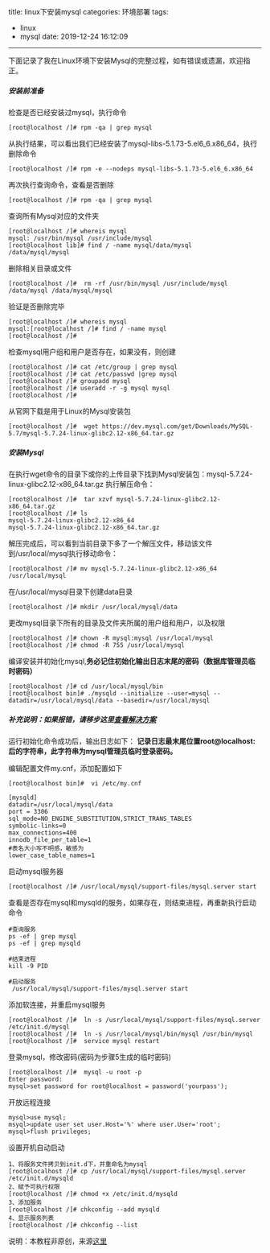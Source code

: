title: linux下安装mysql
categories: 环境部署
tags:
  - linux
  - mysql
date: 2019-12-24 16:12:09
---

下面记录了我在Linux环境下安装Mysql的完整过程，如有错误或遗漏，欢迎指正。

##### 安装前准备 

检查是否已经安装过mysql，执行命令

<!-- more -->

```
[root@localhost /]# rpm -qa | grep mysql
```
从执行结果，可以看出我们已经安装了mysql-libs-5.1.73-5.el6_6.x86_64，执行删除命令
```
[root@localhost /]# rpm -e --nodeps mysql-libs-5.1.73-5.el6_6.x86_64
```
再次执行查询命令，查看是否删除
```
[root@localhost /]# rpm -qa | grep mysql
```
查询所有Mysql对应的文件夹
```
[root@localhost /]# whereis mysql
mysql: /usr/bin/mysql /usr/include/mysql
[root@localhost lib]# find / -name mysql/data/mysql
/data/mysql/mysql
```
删除相关目录或文件
```
[root@localhost /]#  rm -rf /usr/bin/mysql /usr/include/mysql /data/mysql /data/mysql/mysql 
```
验证是否删除完毕
```
[root@localhost /]# whereis mysql
mysql:[root@localhost /]# find / -name mysql
[root@localhost /]# 
```
检查mysql用户组和用户是否存在，如果没有，则创建
```
[root@localhost /]# cat /etc/group | grep mysql
[root@localhost /]# cat /etc/passwd |grep mysql
[root@localhost /]# groupadd mysql
[root@localhost /]# useradd -r -g mysql mysql
[root@localhost /]# 
```
从官网下载是用于Linux的Mysql安装包
```
[root@localhost /]#  wget https://dev.mysql.com/get/Downloads/MySQL-5.7/mysql-5.7.24-linux-glibc2.12-x86_64.tar.gz
```
##### 安装Mysql
在执行wget命令的目录下或你的上传目录下找到Mysql安装包：mysql-5.7.24-linux-glibc2.12-x86_64.tar.gz
执行解压命令：
```
[root@localhost /]#  tar xzvf mysql-5.7.24-linux-glibc2.12-x86_64.tar.gz
[root@localhost /]# ls
mysql-5.7.24-linux-glibc2.12-x86_64
mysql-5.7.24-linux-glibc2.12-x86_64.tar.gz
```
解压完成后，可以看到当前目录下多了一个解压文件，移动该文件到/usr/local/mysql执行移动命令：
```
[root@localhost /]# mv mysql-5.7.24-linux-glibc2.12-x86_64 /usr/local/mysql
```
在/usr/local/mysql目录下创建data目录
```
[root@localhost /]# mkdir /usr/local/mysql/data
```
更改mysql目录下所有的目录及文件夹所属的用户组和用户，以及权限
```
[root@localhost /]# chown -R mysql:mysql /usr/local/mysql
[root@localhost /]# chmod -R 755 /usr/local/mysql
```
编译安装并初始化mysql,**务必记住初始化输出日志末尾的密码（数据库管理员临时密码）**
```
[root@localhost /]# cd /usr/local/mysql/bin
[root@localhost bin]# ./mysqld --initialize --user=mysql --datadir=/usr/local/mysql/data --basedir=/usr/local/mysql
```
##### 补充说明：如果报错，请移步这里[查看解决方案](https://www.jianshu.com/p/276d59cbc529)

运行初始化命令成功后，输出日志如下：
**记录日志最末尾位置root@localhost:后的字符串，此字符串为mysql管理员临时登录密码。**

编辑配置文件my.cnf，添加配置如下
```
[root@localhost bin]#  vi /etc/my.cnf

[mysqld]
datadir=/usr/local/mysql/data
port = 3306
sql_mode=NO_ENGINE_SUBSTITUTION,STRICT_TRANS_TABLES
symbolic-links=0
max_connections=400
innodb_file_per_table=1
#表名大小写不明感，敏感为
lower_case_table_names=1
```
启动mysql服务器
```
[root@localhost /]# /usr/local/mysql/support-files/mysql.server start
```
查看是否存在mysql和mysqld的服务，如果存在，则结束进程，再重新执行启动命令
```
#查询服务
ps -ef | grep mysql
ps -ef | grep mysqld

#结束进程
kill -9 PID

#启动服务
 /usr/local/mysql/support-files/mysql.server start
```

添加软连接，并重启mysql服务
```
[root@localhost /]#  ln -s /usr/local/mysql/support-files/mysql.server /etc/init.d/mysql 
[root@localhost /]#  ln -s /usr/local/mysql/bin/mysql /usr/bin/mysql
[root@localhost /]#  service mysql restart
```

登录mysql，修改密码(密码为步骤5生成的临时密码)
```
[root@localhost /]#  mysql -u root -p
Enter password:
mysql>set password for root@localhost = password('yourpass');
```

开放远程连接
```
mysql>use mysql;
msyql>update user set user.Host='%' where user.User='root';
mysql>flush privileges;
```

设置开机自动启动
```
1、将服务文件拷贝到init.d下，并重命名为mysql
[root@localhost /]# cp /usr/local/mysql/support-files/mysql.server /etc/init.d/mysqld
2、赋予可执行权限
[root@localhost /]# chmod +x /etc/init.d/mysqld
3、添加服务
[root@localhost /]# chkconfig --add mysqld
4、显示服务列表
[root@localhost /]# chkconfig --list
```
说明：本教程非原创，来源[这里](https://www.jianshu.com/p/276d59cbc529)
